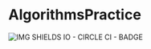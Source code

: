 # AlgorithmsPractice

![IMG SHIELDS IO - CIRCLE CI - BADGE](https://img.shields.io/circleci/build/github/QuentinQuarantine/AlgorithmsPractice?token=a2dc0a1785b6739946c447a1adab7588a79543a3)
